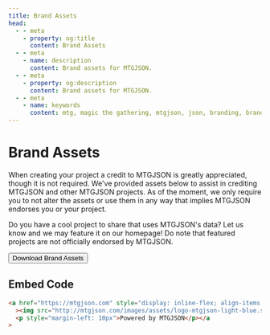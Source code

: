 ```yaml
---
title: Brand Assets
head:
  - - meta
    - property: og:title
      content: Brand Assets
  - - meta
    - name: description
      content: Brand assets for MTGJSON.
  - - meta
    - property: og:description
      content: Brand assets for MTGJSON.
  - - meta
    - name: keywords
      content: mtg, magic the gathering, mtgjson, json, branding, brand assets
---
```


# Brand Assets

When creating your project a credit to MTGJSON is greatly appreciated, though it is not required. We've provided assets below to assist in crediting MTGJSON and other MTGJSON projects. As of the moment, we only require you to not alter the assets or use them in any way that implies MTGJSON endorses you or your project.

Do you have a cool project to share that uses MTGJSON's data? Let us know and we may feature it on our homepage! Do note that featured projects are not officially endorsed by MTGJSON.

<a href="/images/assets/MTGJSON-Brand-Assets.zip">
  <button tabindex="-1" class="cta-btn" style="margin: 0;">Download Brand Assets</button>
</a>

## Embed Code

```html
<a href="https://mtgjson.com" style="display: inline-flex; align-items: center;"
  ><img src="http://mtgjson.com/images/assets/logo-mtgjson-light-blue.svg" width="60px" title="MTGJSON logo" />
  <p style="margin-left: 10px">Powered by MTGJSON</p></a
>
```
